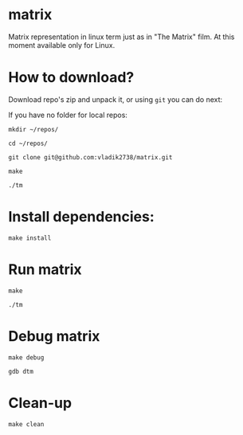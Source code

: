 # matrix
Matrix representation in linux term just as in "The Matrix" film. At this moment available only for Linux.

# How to download?
Download repo's zip and unpack it, or using `git` you can do next:

If you have no folder for local repos:

`mkdir ~/repos/`

`cd ~/repos/`

`git clone git@github.com:vladik2738/matrix.git`

`make`

`./tm`

# Install dependencies:
`make install`

# Run matrix
`make`

`./tm`

# Debug matrix

`make debug`

`gdb dtm`

# Clean-up
`make clean`
